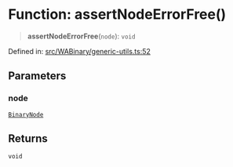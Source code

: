 # Function: assertNodeErrorFree()

> **assertNodeErrorFree**(`node`): `void`

Defined in: [src/WABinary/generic-utils.ts:52](https://github.com/Fokusdotid/bail/blob/c270ba4454f95d50cec87a9d90b03360fac7058e/src/WABinary/generic-utils.ts#L52)

## Parameters

### node

[`BinaryNode`](../type-aliases/BinaryNode.md)

## Returns

`void`
